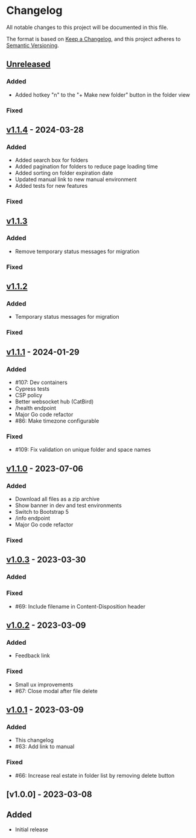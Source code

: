 # Changelog

All notable changes to this project will be documented in this file.

The format is based on [Keep a Changelog](https://keepachangelog.com/en/1.0.0/),
and this project adheres to [Semantic Versioning](https://semver.org/spec/v2.0.0.html).

## [Unreleased]

### Added

- Added hotkey "n" to the "+ Make new folder" button in the folder view

### Fixed

## [v1.1.4] - 2024-03-28

### Added

- Added search box for folders
- Added pagination for folders to reduce page loading time
- Added sorting on folder expiration date
- Updated manual link to new manual environment
- Added tests for new features

### Fixed

## [v1.1.3]

### Added

- Remove temporary status messages for migration

### Fixed

## [v1.1.2]

### Added

- Temporary status messages for migration

### Fixed

## [v1.1.1] - 2024-01-29

### Added

- #107: Dev containers
- Cypress tests
- CSP policy
- Better websocket hub (CatBird)
- /health endpoint
- Major Go code refactor
- #86: Make timezone configurable

### Fixed

- #109: Fix validation on unique folder and space names

## [v1.1.0] - 2023-07-06

### Added

- Download all files as a zip archive
- Show banner in dev and test environments
- Switch to Bootstrap 5
- /info endpoint
- Major Go code refactor

### Fixed

## [v1.0.3] - 2023-03-30

### Added

### Fixed

- #69: Include filename in Content-Disposition header

## [v1.0.2] - 2023-03-09

### Added

- Feedback link

### Fixed

- Small ux improvements
- #67: Close modal after file delete

## [v1.0.1] - 2023-03-09

### Added

- This changelog
- #63: Add link to manual

### Fixed

- #66: Increase real estate in folder list by removing delete button

## [v1.0.0] - 2023-03-08

## Added

- Initial release

[unreleased]: https://github.com/ugent-library/deliver/compare/v1.1.4...HEAD
[v1.1.4]: https://github.com/ugent-library/deliver/compare/v1.1.3...v1.1.4
[v1.1.3]: https://github.com/ugent-library/deliver/compare/v1.1.2...v1.1.3
[v1.1.2]: https://github.com/ugent-library/deliver/compare/v1.1.1...v1.1.2
[v1.1.1]: https://github.com/ugent-library/deliver/compare/v1.1.0...v1.1.1
[v1.1.0]: https://github.com/ugent-library/deliver/compare/v1.0.3...v1.1.0
[v1.0.3]: https://github.com/ugent-library/deliver/compare/v1.0.2...v1.0.3
[v1.0.2]: https://github.com/ugent-library/deliver/compare/v1.0.1...v1.0.2
[v1.0.1]: https://github.com/ugent-library/deliver/compare/v1.0.0...v1.0.1
